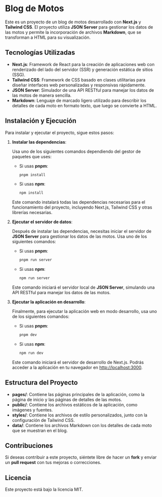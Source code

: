 # Blog de Motos

Este es un proyecto de un blog de motos desarrollado con **Next.js** y **Tailwind CSS**. El proyecto utiliza **JSON Server** para gestionar los datos de las motos y permite la incorporación de archivos **Markdown**, que se transforman a HTML para su visualización.

## Tecnologías Utilizadas

- **Next.js**: Framework de React para la creación de aplicaciones web con renderizado del lado del servidor (SSR) y generación estática de sitios (SSG).
- **Tailwind CSS**: Framework de CSS basado en clases utilitarias para diseñar interfaces web personalizadas y responsivas rápidamente.
- **JSON Server**: Simulador de una API RESTful para manejar los datos de las motos de manera sencilla.
- **Markdown**: Lenguaje de marcado ligero utilizado para describir los detalles de cada moto en formato texto, que luego se convierte a HTML.

## Instalación y Ejecución

Para instalar y ejecutar el proyecto, sigue estos pasos:

1. **Instalar las dependencias**:

   Usa uno de los siguientes comandos dependiendo del gestor de paquetes que uses:

   - Si usas **pnpm**:

     ```bash
     pnpm install
     ```

   - Si usas **npm**:
     ```bash
     npm install
     ```

   Este comando instalará todas las dependencias necesarias para el funcionamiento del proyecto, incluyendo Next.js, Tailwind CSS y otras librerías necesarias.

2. **Ejecutar el servidor de datos**:

   Después de instalar las dependencias, necesitas iniciar el servidor de **JSON Server** para gestionar los datos de las motos. Usa uno de los siguientes comandos:

   - Si usas **pnpm**:

     ```bash
     pnpm run server
     ```

   - Si usas **npm**:
     ```bash
     npm run server
     ```

   Este comando iniciará el servidor local de **JSON Server**, simulando una API RESTful para manejar los datos de las motos.

3. **Ejecutar la aplicación en desarrollo**:

   Finalmente, para ejecutar la aplicación web en modo desarrollo, usa uno de los siguientes comandos:

   - Si usas **pnpm**:

     ```bash
     pnpm dev
     ```

   - Si usas **npm**:
     ```bash
     npm run dev
     ```

   Este comando iniciará el servidor de desarrollo de Next.js. Podrás acceder a la aplicación en tu navegador en [http://localhost:3000](http://localhost:3000).

## Estructura del Proyecto

- **pages/**: Contiene las páginas principales de la aplicación, como la página de inicio y las páginas de detalles de las motos.
- **public/**: Contiene los archivos estáticos de la aplicación, como imágenes y fuentes.
- **styles/**: Contiene los archivos de estilo personalizados, junto con la configuración de Tailwind CSS.
- **data/**: Contiene los archivos Markdown con los detalles de cada moto que se muestran en el blog.

## Contribuciones

Si deseas contribuir a este proyecto, siéntete libre de hacer un **fork** y enviar un **pull request** con tus mejoras o correcciones.

## Licencia

Este proyecto está bajo la licencia MIT.
